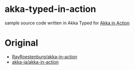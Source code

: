# akka-typed-in-action

sample source code written in Akka Typed for [Akka in Action](https://www.manning.com/books/akka-in-action)

# Original

- [RayRoestenburg/akka-in-action](https://github.com/RayRoestenburg/akka-in-action)
- [akka-ja/akka-in-action](https://github.com/akka-ja/akka-in-action)
